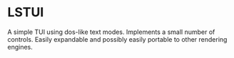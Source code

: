 # LSTUI

A simple TUI using dos-like text modes. Implements a small number of controls. Easily expandable and possibly easily portable to other rendering engines.
